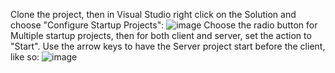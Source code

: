 Clone the project, then in Visual Studio right click on the Solution and choose "Configure Startup Projects":
![image](https://github.com/user-attachments/assets/f477351e-32be-433a-8025-f269fb0681d8)
Choose the radio button for Multiple startup projects, then for both client and server, set the action to "Start". Use the arrow keys to have the Server project start before the client, like so:
![image](https://github.com/user-attachments/assets/99160d7a-9909-4ab7-81f2-1173d9a5f38b)

